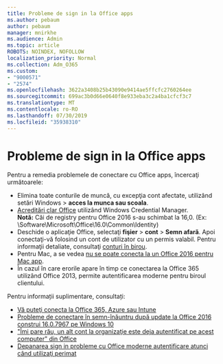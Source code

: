 ```yaml
---
title: Probleme de sign in la Office apps
ms.author: pebaum
author: pebaum
manager: mnirkhe
ms.audience: Admin
ms.topic: article
ROBOTS: NOINDEX, NOFOLLOW
localization_priority: Normal
ms.collection: Adm_O365
ms.custom:
- "9000571"
- "2574"
ms.openlocfilehash: 3622a3408b25b43090e9414ae5ffcfc2760264ee
ms.sourcegitcommit: 699ac3b0d66e0640f8e933eba3c2a4ba1cfcf3c7
ms.translationtype: MT
ms.contentlocale: ro-RO
ms.lasthandoff: 07/30/2019
ms.locfileid: "35938310"
---
```

# <a name="issues-signing-in-to-office-apps"></a>Probleme de sign in la Office apps

Pentru a remedia problemele de conectare cu Office apps, încercaţi următoarele:

- Elimina toate conturile de muncă, cu excepţia cont afectate, utilizând setări Windows > **acces la munca sau scoala**.
- [Acreditări clar Office](https://docs.microsoft.com/office/troubleshoot/error-messages/another-account-already-signed-in#step-3-clear-cached-credentials-on-the-computer) utilizând Windows Credential Manager.<br/>
    **Notă:** Căi de registry pentru Office 2016 s-au schimbat la 16,0. (Ex: \Software\Microsoft\Office\16.0\Common\Identity\)
- Deschide o aplicaţie Office, selectaţi **fişier** > **cont** > **Semn afară**. Apoi conectaţi-vă folosind un cont de utilizator cu un permis valabil. Pentru informaţii detaliate, consultaţi [conturi în birou](https://support.office.com/article/accounts-in-office-628ea040-f265-49de-b986-be09c3ebf8a9).
- Pentru Mac, a se vedea [nu se poate conecta la un Office 2016 pentru Mac app](https://docs.microsoft.com/office365/troubleshoot/authentication/sign-in-to-office-2016-for-mac-fail).
- În cazul în care erorile apare în timp ce conectarea la Office 365 utilizând Office 2013, permite autentificarea moderne pentru biroul clientului.

Pentru informații suplimentare, consultați:
- [Vă puteţi conecta la Office 365, Azure sau Intune](https://docs.microsoft.com/office365/troubleshoot/authentication/sign-in-to-office-365-azure-intune)
- [Probleme de conectare în semn-înăuntru după update la Office 2016 construi 16.0.7967 pe Windows 10](https://docs.microsoft.com/office365/troubleshoot/administration/connection-issue-when-sign-in-office-2016)
- ["Îmi pare rău, un alt cont la organizaţie este deja autentificat pe acest computer" din Office](https://docs.microsoft.com/office/troubleshoot/error-messages/another-account-already-signed-in)
- [Depanarea sign in probleme cu Office moderne autentificare atunci când utilizaţi perimat](https://docs.microsoft.com/office365/troubleshoot/authentication/sign-in-issue-with-modern-auth)
